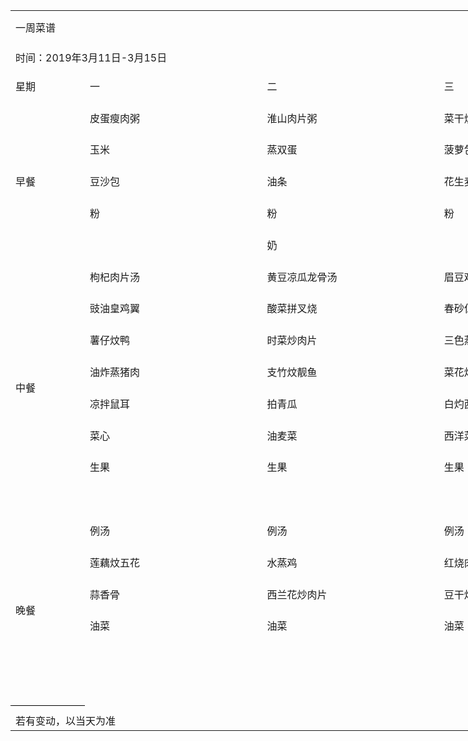 <table border=0 cellpadding=0 cellspacing=0 width=1534 class=xl6411059
 style='border-collapse:collapse;table-layout:fixed;width:1152pt'>
 <col class=xl6411059 width=109 style='mso-width-source:userset;mso-width-alt:
 3488;width:82pt'>
 <col class=xl6411059 width=285 span=5 style='mso-width-source:userset;
 mso-width-alt:9120;width:214pt'>
 <tr height=54 style='mso-height-source:userset;height:40.5pt'>
  <td colspan=6 height=54 class=xl7711059 width=1534 style='height:40.5pt;
  width:1152pt'><a name="RANGE!A1:F24">一周菜谱</a></td>
 </tr>
 <tr height=42 style='mso-height-source:userset;height:31.5pt'>
  <td colspan=6 height=42 class=xl7811059 style='height:31.5pt'>时间：2019年3月11日-3月15日</td>
 </tr>
 <tr height=50 style='mso-height-source:userset;height:38.1pt'>
  <td height=50 class=xl6511059 width=109 style='height:38.1pt;border-top:none;
  width:82pt'>星期</td>
  <td class=xl6511059 width=285 style='border-top:none;border-left:none;
  width:214pt'>一</td>
  <td class=xl6511059 width=285 style='border-top:none;border-left:none;
  width:214pt'>二</td>
  <td class=xl6511059 width=285 style='border-top:none;border-left:none;
  width:214pt'>三</td>
  <td class=xl6511059 width=285 style='border-top:none;border-left:none;
  width:214pt'>四</td>
  <td class=xl6511059 width=285 style='border-top:none;border-left:none;
  width:214pt'>五</td>
 </tr>
 <tr height=50 style='mso-height-source:userset;height:38.1pt'>
  <td rowspan=5 height=250 class=xl6511059 width=109 style='height:190.5pt;
  border-top:none;width:82pt'>早餐</td>
  <td class=xl6611059 width=285 style='border-top:none;border-left:none;
  width:214pt'>皮蛋瘦肉粥</td>
  <td class=xl6611059 width=285 style='border-top:none;border-left:none;
  width:214pt'>淮山肉片粥</td>
  <td class=xl6611059 width=285 style='border-top:none;border-left:none;
  width:214pt'>菜干烧骨粥</td>
  <td class=xl6611059 width=285 style='border-top:none;border-left:none;
  width:214pt'>猪杂粥</td>
  <td class=xl6611059 width=285 style='border-top:none;border-left:none;
  width:214pt'>白粥</td>
 </tr>
 <tr height=50 style='mso-height-source:userset;height:38.1pt'>
  <td height=50 class=xl6711059 width=285 style='height:38.1pt;border-left:
  none;width:214pt'>玉米</td>
  <td class=xl6711059 width=285 style='border-left:none;width:214pt'>蒸双蛋</td>
  <td class=xl6711059 width=285 style='border-left:none;width:214pt'>菠萝包</td>
  <td class=xl6711059 width=285 style='border-left:none;width:214pt'>糕点</td>
  <td class=xl6711059 width=285 style='border-left:none;width:214pt'>双色馒头</td>
 </tr>
 <tr height=50 style='mso-height-source:userset;height:38.1pt'>
  <td height=50 class=xl6711059 width=285 style='height:38.1pt;border-left:
  none;width:214pt'>豆沙包</td>
  <td class=xl6711059 width=285 style='border-left:none;width:214pt'>油条</td>
  <td class=xl6711059 width=285 style='border-left:none;width:214pt'>花生麦包</td>
  <td class=xl6711059 width=285 style='border-left:none;width:214pt'>生肉包</td>
  <td class=xl6711059 width=285 style='border-left:none;width:214pt'>番薯</td>
 </tr>
 <tr height=50 style='mso-height-source:userset;height:38.1pt'>
  <td height=50 class=xl6711059 width=285 style='height:38.1pt;border-left:
  none;width:214pt'>粉</td>
  <td class=xl6711059 width=285 style='border-left:none;width:214pt'>粉</td>
  <td class=xl6711059 width=285 style='border-left:none;width:214pt'>粉</td>
  <td class=xl6711059 width=285 style='border-left:none;width:214pt'>粉</td>
  <td class=xl6711059 width=285 style='border-left:none;width:214pt'>粉</td>
 </tr>
 <tr height=50 style='mso-height-source:userset;height:38.1pt'>
  <td height=50 class=xl6811059 width=285 style='height:38.1pt;border-left:
  none;width:214pt'>　</td>
  <td class=xl6811059 width=285 style='border-left:none;width:214pt'>奶</td>
  <td class=xl6811059 width=285 style='border-left:none;width:214pt'>　</td>
  <td class=xl6811059 width=285 style='border-left:none;width:214pt'>豆浆</td>
  <td class=xl6911059 width=285 style='border-left:none;width:214pt'>　</td>
 </tr>
 <tr height=50 style='mso-height-source:userset;height:38.1pt'>
  <td rowspan=8 height=400 class=xl6511059 width=109 style='height:304.8pt;
  border-top:none;width:82pt'>中餐</td>
  <td class=xl6611059 width=285 style='border-top:none;border-left:none;
  width:214pt'>枸杞肉片汤</td>
  <td class=xl6611059 width=285 style='border-top:none;border-left:none;
  width:214pt'>黄豆凉瓜龙骨汤</td>
  <td class=xl6611059 width=285 style='border-top:none;border-left:none;
  width:214pt'>眉豆鸡脚汤</td>
  <td class=xl7011059 width=285 style='border-top:none;border-left:none;
  width:214pt'>菜干猪肺汤</td>
  <td class=xl6611059 width=285 style='border-top:none;width:214pt'>生滚汤</td>
 </tr>
 <tr height=50 style='mso-height-source:userset;height:38.1pt'>
  <td height=50 class=xl6711059 width=285 style='height:38.1pt;border-left:
  none;width:214pt'>豉油皇鸡翼</td>
  <td class=xl7111059 width=285 style='border-left:none;width:214pt'>酸菜拼叉烧</td>
  <td class=xl6711059 width=285 style='width:214pt'>春砂仁蒸排骨</td>
  <td class=xl7111059 width=285 style='border-left:none;width:214pt'>白切鸡</td>
  <td class=xl6711059 width=285 style='width:214pt'>咸鱼蒸猪肉</td>
 </tr>
 <tr height=50 style='mso-height-source:userset;height:38.1pt'>
  <td height=50 class=xl6711059 width=285 style='height:38.1pt;border-left:
  none;width:214pt'>薯仔炆鸭</td>
  <td class=xl7111059 width=285 style='border-left:none;width:214pt'>时菜炒肉片</td>
  <td class=xl6711059 width=285 style='width:214pt'>三色蒸水蛋</td>
  <td class=xl7111059 width=285 style='border-left:none;width:214pt'>榨菜蒸靓鱼</td>
  <td class=xl6711059 width=285 style='width:214pt'>莲藕炆腩肉</td>
 </tr>
 <tr height=50 style='mso-height-source:userset;height:38.1pt'>
  <td height=50 class=xl6711059 width=285 style='height:38.1pt;border-left:
  none;width:214pt'>油炸蒸猪肉</td>
  <td class=xl6711059 width=285 style='border-left:none;width:214pt'>支竹炆靓鱼</td>
  <td class=xl6711059 width=285 style='border-left:none;width:214pt'>菜花炒肉片</td>
  <td class=xl7111059 width=285 style='border-left:none;width:214pt'>肉丝薯仔丝</td>
  <td class=xl6711059 width=285 style='width:214pt'>冲菜蒸牛展</td>
 </tr>
 <tr height=50 style='mso-height-source:userset;height:38.1pt'>
  <td height=50 class=xl7111059 width=285 style='height:38.1pt;border-left:
  none;width:214pt'>凉拌鼠耳</td>
  <td class=xl6711059 width=285 style='width:214pt'>拍青瓜</td>
  <td class=xl6711059 width=285 style='border-left:none;width:214pt'>白灼西芹</td>
  <td class=xl7111059 width=285 style='border-left:none;width:214pt'>菜心</td>
  <td class=xl6711059 width=285 style='width:214pt'>油菜</td>
 </tr>
 <tr height=50 style='mso-height-source:userset;height:38.1pt'>
  <td height=50 class=xl6711059 width=285 style='height:38.1pt;border-left:
  none;width:214pt'>菜心</td>
  <td class=xl6711059 width=285 style='border-left:none;width:214pt'>油麦菜</td>
  <td class=xl6711059 width=285 style='border-left:none;width:214pt'>西洋菜</td>
  <td class=xl7111059 width=285 style='border-left:none;width:214pt'>生菜</td>
  <td class=xl6711059 width=285 style='width:214pt'>油菜</td>
 </tr>
 <tr height=50 style='mso-height-source:userset;height:38.1pt'>
  <td height=50 class=xl7111059 width=285 style='height:38.1pt;border-left:
  none;width:214pt'>生果</td>
  <td class=xl7111059 width=285 style='width:214pt'>生果</td>
  <td class=xl7111059 width=285 style='width:214pt'>生果</td>
  <td class=xl7111059 width=285 style='width:214pt'>生果</td>
  <td class=xl6711059 width=285 style='width:214pt'>生果</td>
 </tr>
 <tr height=50 style='mso-height-source:userset;height:38.1pt'>
  <td height=50 class=xl7111059 width=285 style='height:38.1pt;border-left:
  none;width:214pt'>　</td>
  <td class=xl6711059 width=285 style='width:214pt'>　</td>
  <td class=xl6711059 width=285 style='border-left:none;width:214pt'>　</td>
  <td class=xl7111059 width=285 style='border-left:none;width:214pt'>　</td>
  <td class=xl6711059 width=285 style='width:214pt'>　</td>
 </tr>
 <tr height=50 style='mso-height-source:userset;height:38.1pt'>
  <td rowspan=6 height=300 class=xl6611059 width=109 style='border-bottom:.5pt solid black;
  height:228.6pt;border-top:none;width:82pt'>晚餐</td>
  <td class=xl6611059 width=285 style='border-left:none;width:214pt'>例汤</td>
  <td class=xl6611059 width=285 style='border-left:none;width:214pt'>例汤</td>
  <td class=xl6611059 width=285 style='border-left:none;width:214pt'>例汤</td>
  <td class=xl6611059 width=285 style='border-left:none;width:214pt'>例汤</td>
  <td class=xl7211059 style='border-left:none'>　</td>
 </tr>
 <tr height=50 style='mso-height-source:userset;height:38.1pt'>
  <td height=50 class=xl6711059 width=285 style='height:38.1pt;border-left:
  none;width:214pt'>莲藕炆五花</td>
  <td class=xl6711059 width=285 style='border-left:none;width:214pt'>水蒸鸡</td>
  <td class=xl6711059 width=285 style='border-left:none;width:214pt'>红烧肉</td>
  <td class=xl6711059 width=285 style='border-left:none;width:214pt'>绿鸭</td>
  <td class=xl7311059 style='border-left:none'>　</td>
 </tr>
 <tr height=50 style='mso-height-source:userset;height:38.1pt'>
  <td height=50 class=xl6711059 width=285 style='height:38.1pt;border-left:
  none;width:214pt'>蒜香骨</td>
  <td class=xl6711059 width=285 style='border-left:none;width:214pt'>西兰花炒肉片</td>
  <td class=xl6711059 width=285 style='border-left:none;width:214pt'>豆干炒肉丝</td>
  <td class=xl6711059 width=285 style='border-left:none;width:214pt'>木耳肉片炒西芹</td>
  <td class=xl7311059 style='border-left:none'>　</td>
 </tr>
 <tr height=50 style='mso-height-source:userset;height:38.1pt'>
  <td height=50 class=xl6711059 width=285 style='height:38.1pt;border-left:
  none;width:214pt'>油菜</td>
  <td class=xl6711059 width=285 style='border-left:none;width:214pt'>油菜</td>
  <td class=xl6711059 width=285 style='border-left:none;width:214pt'>油菜</td>
  <td class=xl6711059 width=285 style='border-left:none;width:214pt'>油菜</td>
  <td class=xl7311059 style='border-left:none'>　</td>
 </tr>
 <tr height=50 style='mso-height-source:userset;height:38.1pt'>
  <td height=50 class=xl6711059 width=285 style='height:38.1pt;border-left:
  none;width:214pt'>　</td>
  <td class=xl6711059 width=285 style='border-left:none;width:214pt'>　</td>
  <td class=xl6711059 width=285 style='border-left:none;width:214pt'>　</td>
  <td class=xl6711059 width=285 style='border-left:none;width:214pt'>　</td>
  <td class=xl7311059 style='border-left:none'>　</td>
 </tr>
 <tr height=50 style='mso-height-source:userset;height:38.1pt'>
  <td height=50 class=xl6811059 width=285 style='height:38.1pt;border-left:
  none;width:214pt'>　</td>
  <td class=xl6811059 width=285 style='border-left:none;width:214pt'>　</td>
  <td class=xl6811059 width=285 style='border-left:none;width:214pt'>　</td>
  <td class=xl6811059 width=285 style='border-left:none;width:214pt'>　</td>
  <td class=xl7411059 style='border-left:none'>　</td>
 </tr>
 <tr height=9 style='mso-height-source:userset;height:6.95pt'>
  <td height=9 class=xl6411059 style='height:6.95pt'></td>
  <td class=xl6411059></td>
  <td class=xl6411059></td>
  <td class=xl6411059></td>
  <td class=xl6411059></td>
  <td class=xl6411059></td>
 </tr>
 <tr height=29 style='height:21.75pt'>
  <td height=29 class=xl7511059 colspan=2 style='height:21.75pt'>若有变动，以当天为准<span
  style='mso-spacerun:yes'>&nbsp;</span></td>
  <td class=xl6411059></td>
  <td class=xl6411059></td>
  <td class=xl6411059></td>
  <td class=xl7611059></td>
 </tr>
 <![if supportMisalignedColumns]>
 <tr height=0 style='display:none'>
  <td width=109 style='width:82pt'></td>
  <td width=285 style='width:214pt'></td>
  <td width=285 style='width:214pt'></td>
  <td width=285 style='width:214pt'></td>
  <td width=285 style='width:214pt'></td>
  <td width=285 style='width:214pt'></td>
 </tr>
 <![endif]>
</table>